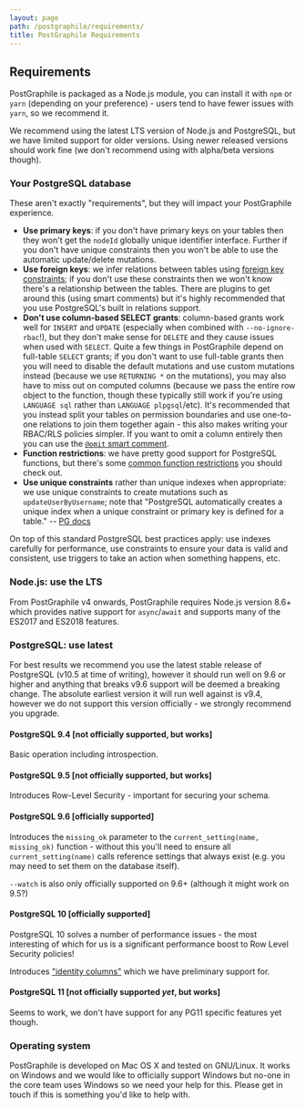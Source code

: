 ```yaml
---
layout: page
path: /postgraphile/requirements/
title: PostGraphile Requirements
---
```


## Requirements

PostGraphile is packaged as a Node.js module, you can install it with `npm` or
`yarn` (depending on your preference) - users tend to have fewer issues with
`yarn`, so we recommend it.

We recommend using the latest LTS version of Node.js and PostgreSQL, but we have limited
support for older versions. Using newer released versions should work fine (we
don't recommend using with alpha/beta versions though).

### Your PostgreSQL database

These aren't exactly "requirements", but they will impact your PostGraphile
experience.

* **Use primary keys**: if you don't have primary keys on your tables then they
  won't get the `nodeId` globally unique identifier interface. Further if you
  don't have unique constraints then you won't be able to use the automatic
  update/delete mutations.
* **Use foreign keys**: we infer relations between tables using
  [foreign key constraints](https://www.postgresql.org/docs/10/static/ddl-constraints.html#DDL-CONSTRAINTS-FK);
  if you don't use these constraints then we won't know there's a relationship
  between the tables. There are plugins to get around this (using smart
  comments) but it's highly recommended that you use PostgreSQL's built in
  relations support.
* **Don't use column-based SELECT grants**: column-based grants work well for
  `INSERT` and `UPDATE` (especially when combined with `--no-ignore-rbac`!),
  but they don't make sense for `DELETE` and they cause issues when used with
  `SELECT`. Quite a few things in PostGraphile depend on full-table `SELECT`
  grants; if you don't want to use full-table grants then you will need to
  disable the default mutations and use custom mutations instead (because we
  use `RETURNING *` on the mutations), you may also have to miss out on
  computed columns (because we pass the entire row object to the function,
  though these typically still work if you're using `LANGUAGE sql` rather than
  `LANGUAGE plpgsql`/etc). It's recommended that you instead split your tables
  on permission boundaries and use one-to-one relations to join them together
  again - this also makes writing your RBAC/RLS policies simpler. If you want
  to omit a column entirely then you can use the
  [`@omit` smart comment](/postgraphile/smart-comments/#omitting).
* **Function restrictions**: we have pretty good support for PostgreSQL
  functions, but there's some
  [common function restrictions](/postgraphile/function-restrictions/)
  you should check out.
* **Use unique constraints** rather than unique indexes when appropriate: we
  use unique constraints to create mutations such as `updateUserByUsername`; note
  that "PostgreSQL automatically creates a unique index when a unique
  constraint or primary key is defined for a table." -- [PG
  docs](https://www.postgresql.org/docs/10/static/indexes-unique.html)

On top of this standard PostgreSQL best practices apply: use indexes carefully
for performance, use constraints to ensure your data is valid and consistent,
use triggers to take an action when something happens, etc.

### Node.js: use the LTS

From PostGraphile v4 onwards, PostGraphile requires Node.js version 8.6+ which provides
native support for `async`/`await` and supports many of the ES2017 and ES2018
features.

### PostgreSQL: use latest

For best results we recommend you use the latest stable release of PostgreSQL
(v10.5 at time of writing), however it should run well on 9.6 or higher and
anything that breaks v9.6 support will be deemed a breaking change. The
absolute earliest version it will run well against is v9.4, however we do not
support this version officially - we strongly recommend you upgrade.

#### PostgreSQL 9.4 [not officially supported, but works]

Basic operation including introspection.

#### PostgreSQL 9.5 [not officially supported, but works]

Introduces Row-Level Security - important for securing your schema.

#### PostgreSQL 9.6 [officially supported]

Introduces the `missing_ok` parameter to the `current_setting(name, missing_ok)`
function - without this you'll need to ensure all `current_setting(name)` calls
reference settings that always exist (e.g. you may need to set them on the
database itself).

`--watch` is also only officially supported on 9.6+ (although it might work on
9.5?)

#### PostgreSQL 10 [officially supported]

PostgreSQL 10 solves a number of performance issues - the most interesting of
which for us is a significant performance boost to Row Level Security policies!

Introduces ["identity
columns"](https://blog.2ndquadrant.com/postgresql-10-identity-columns/) which
we have preliminary support for.

#### PostgreSQL 11 [not officially supported _yet_, but works]

Seems to work, we don't have support for any PG11 specific features yet though.

### Operating system

PostGraphile is developed on Mac OS X and tested on GNU/Linux. It works on
Windows and we would like to officially support Windows but no-one in the core
team uses Windows so we need your help for this. Please get in touch if this
is something you'd like to help with.
